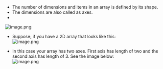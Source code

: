 * The number of dimensions and items in an array is defined by its shape.
* The dimensions are also called as axes.
* 
![image.png](https://dphi-live.s3.amazonaws.com/media_uploads/image_33f018e01c4640ef9817f31ddc6159ea.png)












* Suppose, if you have a 2D array that looks like this:  
![image.png](https://dphi-live.s3.amazonaws.com/media_uploads/image_5d0fb20a77574a00802d8982ec08326a.png)



* In this case your array has two axes. First axis has length of two and the second axis has length of 3. See the image below:  
![image.png](https://dphi-live.s3.amazonaws.com/media_uploads/image_c0447e8da81540e1b2ba98bbf3fb223e.png)
